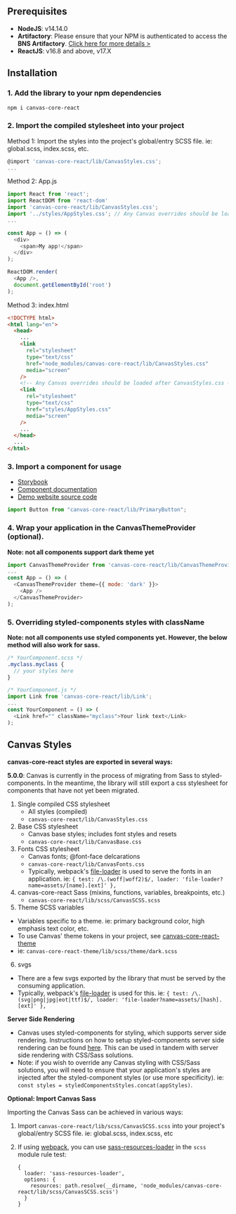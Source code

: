 ## **Prerequisites**

- **NodeJS**: v14.14.0
- **Artifactory**: Please ensure that your NPM is authenticated to access the **BNS Artifactory**. [Click here for more details >](https://confluence.agile.bns/display/JSROCKS/Using+Artifactory)
- **ReactJS**: v16.8 and above, v17.X

## Installation

### 1. Add the library to your npm dependencies

```bash
npm i canvas-core-react
```

### 2. Import the compiled stylesheet into your project

Method 1: Import the styles into the project's global/entry SCSS file. ie: global.scss, index.scss, etc.

```javascript
@import 'canvas-core-react/lib/CanvasStyles.css';
...
```

Method 2: App.js

```javascript
import React from 'react';
import ReactDOM from 'react-dom'
import 'canvas-core-react/lib/CanvasStyles.css';
import '../styles/AppStyles.css'; // Any Canvas overrides should be loaded after CanvasStyles.css
...

const App = () => (
  <div>
    <span>My app!</span>
  </div>
);

ReactDOM.render(
  <App />,
  document.getElementById('root')
);
```

Method 3: index.html

```html
<!DOCTYPE html>
<html lang="en">
  <head>
    ...
    <link
      rel="stylesheet"
      type="text/css"
      href="node_modules/canvas-core-react/lib/CanvasStyles.css"
      media="screen"
    />
    <!-- Any Canvas overrides should be loaded after CanvasStyles.css -->
    <link
      rel="stylesheet"
      type="text/css"
      href="styles/AppStyles.css"
      media="screen"
    />
    ...
  </head>
  ...
</html>
```

### 3. Import a component for usage

- [Storybook](https://core-react-ist.apps.stg.azr-cc-pcf.cloud.bns/storybook/)
- [Component documentation](https://confluence.agile.bns/display/CANVAS/Components)
- [Demo website source code](https://bitbucket.agile.bns/projects/CANVAS/repos/core-react-develop/browse/src/demo/routes)

```javascript
import Button from "canvas-core-react/lib/PrimaryButton";
```

### 4. Wrap your application in the CanvasThemeProvider (optional).

**Note: not all components support dark theme yet**

```javascript
import CanvasThemeProvider from 'canvas-core-react/lib/CanvasThemeProvider';
...
const App = () => (
  <CanvasThemeProvider theme={{ mode: 'dark' }}>
    <App />
  </CanvasThemeProvider>
);
```

### 5. Overriding styled-components styles with className

**Note: not all components use styled components yet. However, the below method will also work for sass.**

```sass
/* YourComponent.scss */
.myclass.myclass {
  // your styles here
}
```

```javascript
/* YourComponent.js */
import Link from 'canvas-core-react/lib/Link';
...
const YourComponent = () => (
  <Link href="" className="myclass">Your link text</Link>
);
```

## **Canvas Styles**

**canvas-core-react styles are exported in several ways:**

**5.0.0**: Canvas is currently in the process of migrating from Sass to styled-components. In the meantime, the library will still export a css stylesheet for components that have not yet been migrated.

1. Single compiled CSS stylesheet
   - All styles (compiled)
   - `canvas-core-react/lib/CanvasStyles.css`
2. Base CSS stylesheet
   - Canvas base styles; includes font styles and resets
   - `canvas-core-react/lib/CanvasBase.css`
3. Fonts CSS stylesheet
   - Canvas fonts; @font-face delcarations
   - `canvas-core-react/lib/CanvasFonts.css`
   - Typically, webpack's [file-loader](https://webpack.js.org/loaders/file-loader/) is used to serve the fonts in an application. ie: `{ test: /\.(woff|woff2)$/, loader: 'file-loader?name=assets/[name].[ext]' },`
4. canvas-core-react Sass (mixins, functions, variables, breakpoints, etc.)
   - `canvas-core-react/lib/scss/CanvasSCSS.scss`
5. Theme SCSS variables

- Variables specific to a theme. ie: primary background color, high emphasis text color, etc.
- To use Canvas' theme tokens in your project, see [canvas-core-react-theme](https://bitbucket.agile.bns/projects/CANVAS/repos/core-react-theme/browse)
- ie: `canvas-core-react-theme/lib/scss/theme/dark.scss`

6. svgs

- There are a few svgs exported by the library that must be served by the consuming application.
- Typically, webpack's [file-loader](https://webpack.js.org/loaders/file-loader/) is used for this. ie: `{ test: /\.(svg|png|jpg|eot|ttf)$/, loader: 'file-loader?name=assets/[hash].[ext]' },`

**Server Side Rendering**

- Canvas uses styled-components for styling, which supports server side rendering. Instructions on how to setup styled-components server side rendering can be found [here](https://styled-components.com/docs/advanced#server-side-rendering). This can be used in tandem with server side rendering with CSS/Sass solutions.
- Note: if you wish to override any Canvas styling with CSS/Sass solutions, you will need to ensure that your application's styles are injected after the styled-component styles (or use more specificity). ie: `const styles = styledComponentsStyles.concat(appStyles)`.

**Optional: Import Canvas Sass**

Importing the Canvas Sass can be achieved in various ways:

1. Import `canvas-core-react/lib/scss/CanvasSCSS.scss` into your project's global/entry SCSS file. ie: global.scss, index.scss, etc

2. If using [webpack](https://webpack.js.org/), you can use [sass-resources-loader](https://www.npmjs.com/package/sass-resources-loader) in the `scss` module rule test:
   ```
   {
     loader: 'sass-resources-loader',
     options: {
       resources: path.resolve(__dirname, 'node_modules/canvas-core-react/lib/scss/CanvasSCSS.scss')
     }
   }
   ```
